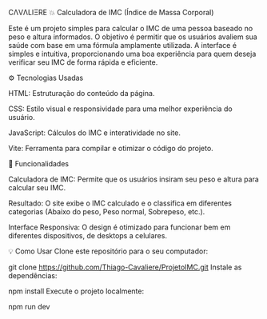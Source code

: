 CΛVΛLIΞRE
💥 Calculadora de IMC (Índice de Massa Corporal)

Este é um projeto simples para calcular o IMC de uma pessoa baseado no peso e altura informados. O objetivo é permitir que os usuários avaliem sua saúde com base em uma fórmula amplamente utilizada. A interface é simples e intuitiva, proporcionando uma boa experiência para quem deseja verificar seu IMC de forma rápida e eficiente.

⚙️ Tecnologias Usadas

HTML: Estruturação do conteúdo da página.

CSS: Estilo visual e responsividade para uma melhor experiência do usuário.

JavaScript: Cálculos do IMC e interatividade no site.

Vite: Ferramenta para compilar e otimizar o código do projeto.

🧠 Funcionalidades

Calculadora de IMC: Permite que os usuários insiram seu peso e altura para calcular seu IMC.

Resultado: O site exibe o IMC calculado e o classifica em diferentes categorias (Abaixo do peso, Peso normal, Sobrepeso, etc.).

Interface Responsiva: O design é otimizado para funcionar bem em diferentes dispositivos, de desktops a celulares.

💡 Como Usar
Clone este repositório para o seu computador:


git clone https://github.com/Thiago-Cavaliere/ProjetoIMC.git
Instale as dependências:


npm install
Execute o projeto localmente:



npm run dev
